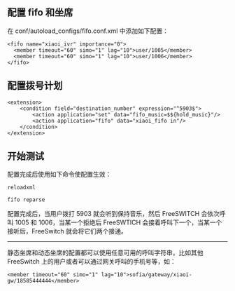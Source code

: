 ## 配置 fifo 和坐席

在 conf/autoload_configs/fifo.conf.xml 中添加如下配置：

```
<fifo name="xiaoi_ivr" importance="0">
  <member timeout="60" simo="1" lag="10">user/1005</member>
  <member timeout="60" simo="1" lag="10">user/1006</member>
</fifo>
```

## 配置拨号计划

```
<extension>
    <condition field="destination_number" expression="^5903$">
        <action application="set" data="fifo_music=$${hold_music}"/>
        <action application="fifo" data="xiaoi_fifo in"/>
    </condition>
</extension>
```

## 开始测试

配置完成后使用如下命令使配置生效：

```
reloadxml

fifo reparse
```

配置完成后，当用户拨打 5903 就会听到保持音乐，然后 FreeSWITCH 会依次呼叫 1005 和 1006，当某一个拒绝后 FreeSWTICH 会接着呼叫下一个，当某一个接听后，FreeSwitch 就会将它们两个接通。

---

静态坐席和动态坐席的配置都可以使用任意可用的呼叫字符串，比如其他 FreeSwitch 上的用户或者可以通过网关呼叫的手机号等，如：

```
<member timeout="60" simo="1" lag="10">sofia/gateway/xiaoi-gw/18585444444</member>
```
